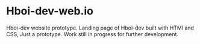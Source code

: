 # Hboi-dev-web.io
Hboi-dev website prototype.
Landing page of Hboi-dev built with HTMl and CSS, Just a prototype. Work still in progress for further development.
